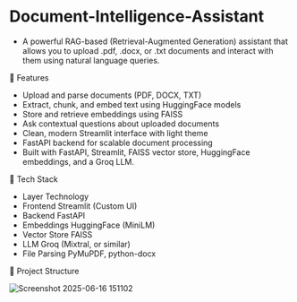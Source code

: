 # Document-Intelligence-Assistant
- A powerful RAG-based (Retrieval-Augmented Generation) assistant that allows you to upload .pdf, .docx, or .txt documents and interact with them using natural language queries.

🚀 Features
- Upload and parse documents (PDF, DOCX, TXT)
- Extract, chunk, and embed text using HuggingFace models
- Store and retrieve embeddings using FAISS
- Ask contextual questions about uploaded documents
- Clean, modern Streamlit interface with light theme
- FastAPI backend for scalable document processing
- Built with FastAPI, Streamlit, FAISS vector store, HuggingFace embeddings, and a Groq LLM.

🧱 Tech Stack
- Layer              Technology
- Frontend           Streamlit (Custom UI)
- Backend            FastAPI
- Embeddings         HuggingFace (MiniLM)
- Vector Store       FAISS
- LLM                Groq (Mixtral, or similar)
- File Parsing       PyMuPDF, python-docx

📂 Project Structure

![Screenshot 2025-06-16 151102](https://github.com/user-attachments/assets/1f6fab3b-49c6-4821-a5c2-e05aec061129)

